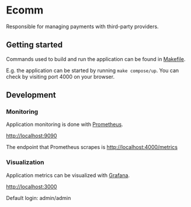 # Ecomm

Responsible for managing payments with third-party providers.

## Getting started

Commands used to build and run the application can be found in [Makefile](./Makefile).

E.g. the application can be started by running `make compose/up`. You can check by visiting port 4000 on your browser.

## Development

### Monitoring

Application monitoring is done with [Prometheus](https://prometheus.io/).

[http://localhost:9090](http://localhost:9090)

The endpoint that Prometheus scrapes is [http://localhost:4000/metrics](http://localhost:4000/metrics)

### Visualization

Application metrics can be visualized with [Grafana](https://grafana.com/).

[http://localhost:3000](http://localhost:3000)

Default login: admin/admin